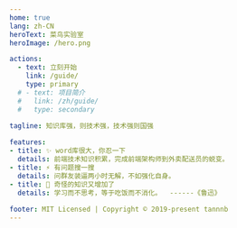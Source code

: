 ```yaml
---
home: true
lang: zh-CN
heroText: 菜鸟实验室
heroImage: /hero.png

actions:
  - text: 立刻开始
    link: /guide/
    type: primary
  # - text: 项目简介
  #   link: /zh/guide/
  #   type: secondary

tagline: 知识库强，则技术强，技术强则国强
    
features:
- title: ✨ word库很大，你忍一下
  details: 前端技术知识积累，完成前端架构师到外卖配送员的蜕变。
- title: ⚡️ 有问题搜一搜
  details: 问群友装逼两小时无解，不如强化自身。
- title: 📖 奇怪的知识又增加了
  details: 学习而不思考，等于吃饭而不消化。  ------《鲁迅》
  
footer: MIT Licensed | Copyright © 2019-present tannnb
---
```

